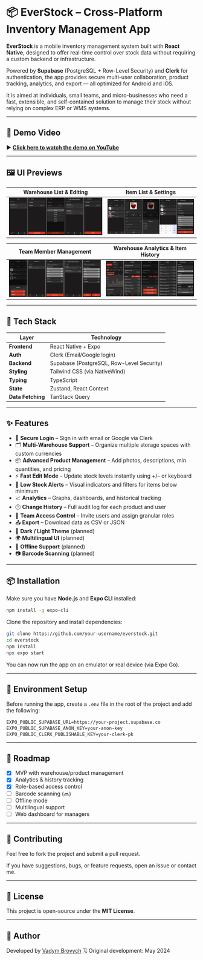 # 📦 EverStock – Cross-Platform Inventory Management App

**EverStock** is a mobile inventory management system built with **React Native**, designed to offer real-time control over stock data without requiring a custom backend or infrastructure.

Powered by **Supabase** (PostgreSQL + Row-Level Security) and **Clerk** for authentication, the app provides secure multi-user collaboration, product tracking, analytics, and export — all optimized for Android and iOS.

It is aimed at individuals, small teams, and micro-businesses who need a fast, extensible, and self-contained solution to manage their stock without relying on complex ERP or WMS systems.

---

## 🎥 Demo Video

▶️ **[Click here to watch the demo on YouTube](https://www.youtube.com/watch?v=BSBHvQrJYF8)**

---

## 🖼️ UI Previews

| Warehouse List & Editing | Item List & Settings |
|--------------------------|----------------------|
| ![](assets/screenshots/photo_1.jpg) | ![](assets/screenshots/photo_2.jpg) |

| Team Member Management | Warehouse Analytics & Item History |
|------------------------|------------------------------------|
| ![](assets/screenshots/photo_3.jpg) | ![](assets/screenshots/photo_4.jpg) |

---

## 🧩 Tech Stack

| Layer             | Technology                                   |
|------------------|----------------------------------------------|
| **Frontend**      | React Native + Expo                         |
| **Auth**          | Clerk (Email/Google login)                  |
| **Backend**       | Supabase (PostgreSQL, Row-Level Security)   |
| **Styling**       | Tailwind CSS (via NativeWind)               |
| **Typing**        | TypeScript                                  |
| **State**         | Zustand, React Context                      |
| **Data Fetching** | TanStack Query                              |

---

## ✨ Features

- 🔐 **Secure Login** – Sign in with email or Google via Clerk
- 🗂️ **Multi-Warehouse Support** – Organize multiple storage spaces with custom currencies
- 📦 **Advanced Product Management** – Add photos, descriptions, min quantities, and pricing
- ⚡ **Fast Edit Mode** – Update stock levels instantly using +/– or keyboard
- 🔔 **Low Stock Alerts** – Visual indicators and filters for items below minimum
- 📈 **Analytics** – Graphs, dashboards, and historical tracking
- 🕒 **Change History** – Full audit log for each product and user
- 👥 **Team Access Control** – Invite users and assign granular roles
- 📤 **Export** – Download data as CSV or JSON
- 🎨 **Dark / Light Theme** (planned)
- 🌍 **Multilingual UI** (planned)
- 📶 **Offline Support** (planned)
- 📷 **Barcode Scanning** (planned)

---

## 📦 Installation

Make sure you have **Node.js** and **Expo CLI** installed:

```bash
npm install -g expo-cli
```

Clone the repository and install dependencies:

```bash
git clone https://github.com/your-username/everstock.git
cd everstock
npm install
npx expo start
```

You can now run the app on an emulator or real device (via Expo Go).

---

## 🔐 Environment Setup

Before running the app, create a `.env` file in the root of the project and add the following:

```env
EXPO_PUBLIC_SUPABASE_URL=https://your-project.supabase.co
EXPO_PUBLIC_SUPABASE_ANON_KEY=your-anon-key
EXPO_PUBLIC_CLERK_PUBLISHABLE_KEY=your-clerk-pk
```
---

## 📌 Roadmap

- [x] MVP with warehouse/product management
- [x] Analytics & history tracking
- [x] Role-based access control
- [ ] Barcode scanning (🔜)
- [ ] Offline mode
- [ ] Multilingual support
- [ ] Web dashboard for managers

---

## 🤝 Contributing

Feel free to fork the project and submit a pull request.

If you have suggestions, bugs, or feature requests, open an issue or contact me.

---

## 📜 License

This project is open-source under the **MIT License**.

---

## 👤 Author

Developed by [Vadym Brovych](mailto:vadmabos.programming@gmail.com)
🗓️ Original development: May 2024
